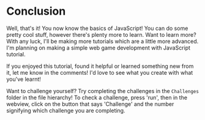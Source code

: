 # Conclusion

Well, that's it! You now know the basics of JavaScript! You can do some pretty cool stuff, however there's plenty more to learn. Want to learn more? With any luck, I'll be making more tutorials which are a little more advanced. I'm planning on making a simple web game development with JavaScript tutorial.

If you enjoyed this tutorial, found it helpful or learned something new from it, let me know in the comments! I'd love to see what you create with what you've learnt!

Want to challenge yourself? Try completing the challenges in the `Challenges` folder in the file hierarchy! To check a challenge, press 'run', then in the webview, click on the button that says 'Challenge' and the number signifying which challenge you are completing.
